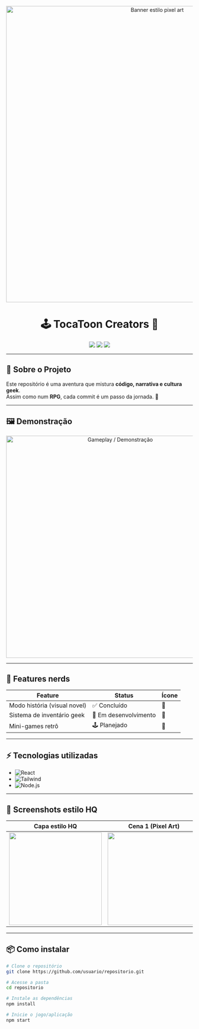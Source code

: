 

<!-- Banner pixel art -->
<p align="center">
  <img src="assets/banner-pixel.png" alt="Banner estilo pixel art" width="800"/>
</p>

<h1 align="center">🕹️ TocaToon Creators 💖</h1>

<p align="center">
  <!-- Badges geeks -->
  <img src="https://img.shields.io/badge/version-1.0.0-purple?style=for-the-badge&logo=nintendo-gamecube&logoColor=white"/>
  <img src="https://img.shields.io/badge/license-MIT-green?style=for-the-badge&logo=open-source-initiative&logoColor=white"/>
  <img src="https://img.shields.io/badge/status-BETA-yellow?style=for-the-badge&logo=starship&logoColor=white"/>
</p>

---

## 🎯 Sobre o Projeto
Este repositório é uma aventura que mistura **código, narrativa e cultura geek**.  
Assim como num **RPG**, cada commit é um passo da jornada. 🚀  

---

## 🖼️ Demonstração

<p align="center">
  <img src="assets/demo.gif" alt="Gameplay / Demonstração" width="600"/>
</p>

---

## 🧩 Features nerds
| Feature | Status | Ícone |
|---------|--------|-------|
| Modo história (visual novel) | ✅ Concluído | 📖 |
| Sistema de inventário geek | 🚧 Em desenvolvimento | 🎒 |
| Mini-games retrô | 🕹️ Planejado | 👾 |

---

## ⚡ Tecnologias utilizadas
- ![React](https://img.shields.io/badge/React-61DAFB?style=for-the-badge&logo=react&logoColor=black)
- ![Tailwind](https://img.shields.io/badge/Tailwind-38B2AC?style=for-the-badge&logo=tailwind-css&logoColor=white)
- ![Node.js](https://img.shields.io/badge/Node.js-339933?style=for-the-badge&logo=node-dot-js&logoColor=white)

---

## 📸 Screenshots estilo HQ

| Capa estilo HQ | Cena 1 (Pixel Art) | Cena 2 (Retro Console) |
|----------------|-------------------|------------------------|
| <img src="assets/hq-cover.png" width="250"/> | <img src="assets/screen-pixel1.png" width="250"/> | <img src="assets/screen-pixel2.png" width="250"/> |

---

## 📦 Como instalar
```bash
# Clone o repositório
git clone https://github.com/usuario/repositorio.git

# Acesse a pasta
cd repositorio

# Instale as dependências
npm install

# Inicie o jogo/aplicação
npm start
